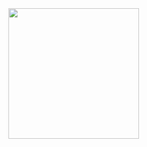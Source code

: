 <html>

  
  
  <body>
<img style="height:auto;" alt="" width="260" height="260" class="avatar avatar-user width-full border bg-white" src="https://avatars0.githubusercontent.com/u/53038098?s=460&amp;u=0f8dbdf4414b935eb7fe6307e75bea4c3f4f0694&amp;v=4"
border-radius: 50%;>
  </body
  
</html>
